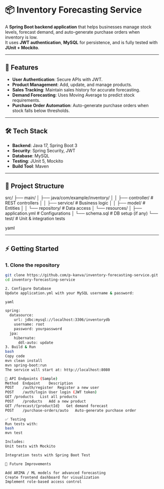 # 📦 Inventory Forecasting Service

A **Spring Boot backend application** that helps businesses manage stock levels, forecast demand, and auto-generate purchase orders when inventory is low.  
It uses **JWT authentication**, **MySQL** for persistence, and is fully tested with **JUnit + Mockito**.

---

## 🚀 Features
- **User Authentication**: Secure APIs with JWT.
- **Product Management**: Add, update, and manage products.
- **Sales Tracking**: Maintain sales history for accurate forecasting.
- **Demand Forecasting**: Uses Moving Average to predict stock requirements.
- **Purchase Order Automation**: Auto-generate purchase orders when stock falls below thresholds.

---

## 🛠️ Tech Stack
- **Backend**: Java 17, Spring Boot 3
- **Security**: Spring Security, JWT
- **Database**: MySQL
- **Testing**: JUnit 5, Mockito
- **Build Tool**: Maven

---

## 📂 Project Structure
src/
├── main/
│ ├── java/com/example/inventory/
│ │ ├── controller/     # REST controllers
│ │ ├── service/        # Business logic
│ │ ├── model/          # Entities
│ │ └── repository/     # Data access
│ └── resources/
│ ├── application.yml   # Configurations
│ └── schema.sql        # DB setup (if any)
└── test/               # Unit & integration tests

yaml


---

## ⚡ Getting Started

### 1. Clone the repository
```bash
git clone https://github.com/p-kanva/inventory-forecasting-service.git
cd inventory-forecasting-service

2. Configure Database
Update application.yml with your MySQL username & password:

yaml

spring:
  datasource:
    url: jdbc:mysql://localhost:3306/inventorydb
    username: root
    password: yourpassword
  jpa:
    hibernate:
      ddl-auto: update
3. Build & Run
bash
Copy code
mvn clean install
mvn spring-boot:run
The service will start at: http://localhost:8080

🔑 API Endpoints (Sample)
Method	Endpoint	Description
POST	/auth/register	Register a new user
POST	/auth/login	User login (JWT token)
GET	/products	List all products
POST	/products	Add a new product
GET	/forecast/{productId}	Get demand forecast
POST	/purchase-orders/auto	Auto-generate purchase order

✅ Testing
Run tests with:
bash
mvn test

Includes:
Unit tests with Mockito

Integration tests with Spring Boot Test

📌 Future Improvements

Add ARIMA / ML models for advanced forecasting
Create frontend dashboard for visualization
Implement role-based access control
